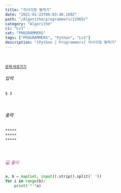 ```yaml
---
title: "직사각형 별찍기"
date: "2021-01-22T00:03:46.169Z"
path: "/Algorithm/programmers/12969/"
category: "Algorithm"
ci: "Lv1"
cat: "PROGRAMMERS"
tags: ["PROGRAMMERS", "Python", "Lv1"]
description: "[Python | Programmers] 직사각형 별찍기"
---
```


<br />

<a href="https://programmers.co.kr/learn/courses/30/lessons/12969"><small>문제 바로가기</small></a>

###### 입력

```sh
5 3
```

<br />

###### 출력

```sh
*****
*****
*****
```

<br />

##### <h5 style="color:#C587AE;">💻 풀이</h5>

```python
a, b = map(int, input().strip().split(' '))
for i in range(b):
    print('*'*a)
```



<br />

